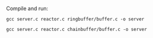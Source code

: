 Compile and run:  

`gcc server.c reactor.c ringbuffer/buffer.c -o server`

`gcc server.c reactor.c chainbuffer/buffer.c -o server`
 
